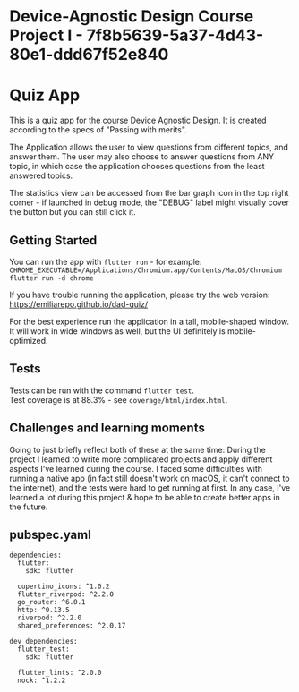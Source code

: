 # Device-Agnostic Design Course Project I - 7f8b5639-5a37-4d43-80e1-ddd67f52e840

# Quiz App

This is a quiz app for the course Device Agnostic Design. It is created according to the specs of "Passing with merits".

The Application allows the user to view questions from different topics, and answer them. The user may also choose to answer questions from ANY topic, in which case the application chooses questions from the least answered topics. 

The statistics view can be accessed from the bar graph icon in the top right corner - if launched in debug mode, the "DEBUG" label might visually cover the button but you can still click it. 

## Getting Started 

You can run the app with `flutter run` - for example: <br />
`CHROME_EXECUTABLE=/Applications/Chromium.app/Contents/MacOS/Chromium flutter run -d chrome`

If you have trouble running the application, please try the web version: https://emiliarepo.github.io/dad-quiz/

For the best experience run the application in a tall, mobile-shaped window. It will work in wide windows as well, but the UI definitely is mobile-optimized. 

## Tests 

Tests can be run with the command `flutter test`. <br />
Test coverage is at 88.3% - see `coverage/html/index.html`.

## Challenges and learning moments 

Going to just briefly reflect both of these at the same time: 
During the project I learned to write more complicated projects and apply different aspects I've learned during the course.
I faced some difficulties with running a native app (in fact still doesn't work on macOS, it can't connect to the internet), and the tests were hard to get running at first. In any case, I've learned a lot during this project & hope to be able to create better apps in the future.

## pubspec.yaml 

```
dependencies:
  flutter:
    sdk: flutter

  cupertino_icons: ^1.0.2
  flutter_riverpod: ^2.2.0
  go_router: ^6.0.1
  http: ^0.13.5
  riverpod: ^2.2.0
  shared_preferences: ^2.0.17

dev_dependencies:
  flutter_test:
    sdk: flutter

  flutter_lints: ^2.0.0
  nock: ^1.2.2
```
